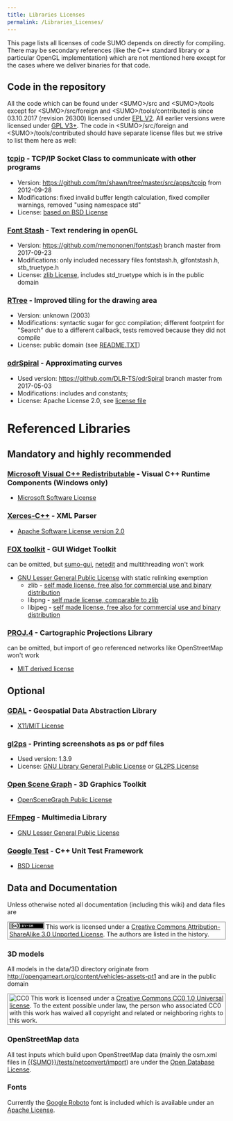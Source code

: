 ```yaml
---
title: Libraries Licenses
permalink: /Libraries_Licenses/
---
```


This page lists all licenses of code SUMO depends on directly for
compiling. There may be secondary references (like the C++ standard
library or a particular OpenGL implementation) which are not mentioned
here except for the cases where we deliver binaries for that code.

## Code in the repository

All the code which can be found under <SUMO\>/src and <SUMO\>/tools except
for <SUMO\>/src/foreign and <SUMO\>/tools/contributed is since 03.10.2017
(revision 26300) licensed under [EPL
V2](https://eclipse.org/legal/epl-v20.html). All earlier versions were
licensed under [GPL V3+](https://gnu.org/licenses/gpl.html). The code in
<SUMO\>/src/foreign and <SUMO\>/tools/contributed should have separate
license files but we strive to list them here as well:

### [tcpip](https://github.com/itm/shawn/tree/master/src/apps/tcpip) - TCP/IP Socket Class to communicate with other programs

- Version: <https://github.com/itm/shawn/tree/master/src/apps/tcpip>
  from 2012-09-28
- Modifications: fixed invalid buffer length calculation, fixed
  compiler warnings, removed "using namespace std"
- License: [based on BSD
  License](https://github.com/itm/shawn/blob/master/shawn-licence.txt)

### [Font Stash](https://github.com/memononen/fontstash) - Text rendering in openGL

- Version: <https://github.com/memononen/fontstash> branch master from
  2017-09-23
- Modifications: only included necessary files fontstash.h,
  glfontstash.h, stb_truetype.h
- License: [zlib
  License](https://github.com/memononen/fontstash/blob/master/LICENSE.txt),
  includes std_truetype which is in the public domain

### [RTree](http://www.superliminal.com/sources/RTreeTemplate.zip) - Improved tiling for the drawing area

- Version: unknown (2003)
- Modifications: syntactic sugar for gcc compilation; different
  footprint for "Search" due to a different callback, tests removed
  because they did not compile
- License: public domain (see
  [README.TXT](https://github.com/DLR-TS/sumo/blob/master/src/foreign/rtree/README.TXT))

### [odrSpiral](https://github.com/DLR-TS/odrSpiral) - Approximating curves

- Used version: <https://github.com/DLR-TS/odrSpiral> branch master
  from 2017-05-03
- Modifications: includes and constants;
- License: Apache License 2.0, see [license
  file](https://github.com/DLR-TS/sumo/blob/master/src/foreign/eulerspiral/LICENSE.TXT)

# Referenced Libraries

## Mandatory and highly recommended

### [Microsoft Visual C++ Redistributable](https://www.google.com/url?q=https://support.microsoft.com/en-us/kb/2977003) - Visual C++ Runtime Components (Windows only)

- [Microsoft Software
  License](https://www.visualstudio.com/en-us/mt171551.aspx)

### [Xerces-C++](http://xerces.apache.org/xerces-c/) - XML Parser

- [Apache Software License
  version 2.0](http://www.apache.org/licenses/LICENSE-2.0)

### [FOX toolkit](http://fox-toolkit.org/) - GUI Widget Toolkit

can be omitted, but [sumo-gui](sumo-gui.md),
[netedit](netedit.md) and multithreading won't work

- [GNU Lesser General Public
  License](https://www.gnu.org/copyleft/lesser.html) with static
  relinking exemption
  - zlib - [self made license, free also for commercial use and
    binary distribution](https://www.zlib.net/zlib_license.html)
  - libpng - [self made license, comparable to
    zlib](http://www.libpng.org/pub/png/src/libpng-LICENSE.txt)
  - libjpeg - [self made license, free also for commercial use and
    binary
    distribution](https://github.com/winlibs/libjpeg/blob/master/README)

### [PROJ.4](https://proj.org/) - Cartographic Projections Library

can be omitted, but import of geo referenced networks like OpenStreetMap
won't work

- [MIT derived license](https://proj.org/about.html#license)

## Optional

### [GDAL](http://www.gdal.org/) - Geospatial Data Abstraction Library

- [​X11/​MIT
  License](http://svn.osgeo.org/gdal/trunk/gdal/LICENSE.TXT)

### [gl2ps](http://www.geuz.org/gl2ps/) - Printing screenshots as ps or pdf files

- Used version: 1.3.9
- License: [GNU Library General Public
  License](http://www.geuz.org/gl2ps/COPYING.LGPL) or [GL2PS
  License](http://www.geuz.org/gl2ps/COPYING.GL2PS)

### [Open Scene Graph](http://www.openscenegraph.org/) - 3D Graphics Toolkit

- [OpenSceneGraph Public
  License](http://www.openscenegraph.org/images/LICENSE.txt)

### [FFmpeg](http://ffmpeg.org/) - Multimedia Library

- [GNU Lesser General Public
  License](http://www.gnu.org/licenses/old-licenses/lgpl-2.1.html)

### [Google Test](https://github.com/google/googletest) - C++ Unit Test Framework

- [BSD License](https://opensource.org/licenses/bsd-license.php)

## Data and Documentation

Unless otherwise noted all documentation (including this wiki) and data
files are

<p style="border:1px solid #909090; padding:1px 4px 3px 4px"><img src="images/CC-BY-SA-small.png" alt="Creative Commons License">
This work is licensed under a <a href="http://creativecommons.org/licenses/by-sa/3.0/">Creative Commons Attribution-ShareAlike 3.0 Unported License</a>. The authors are listed in the history.</p>

### 3D models

All models in the data/3D directory originate from
<http://opengameart.org/content/vehicles-assets-pt1> and are in the
public domain

<p style="border: 1px solid #909090; padding: 1px 4px"><img src="images/CC-CC0-small.png" alt="CC0"> This work is licensed under a <a href="http://creativecommons.org/publicdomain/zero/1.0/">Creative Commons CC0 1.0 Universal license</a>. To the extent possible under law, the person who associated CC0 with this work has waived all copyright and related or neighboring rights to this work.</p>

### OpenStreetMap data

All test inputs which build upon OpenStreetMap data (mainly the osm.xml
files in [{{SUMO}}/tests/netconvert/import]({{Source}}tests/netconvert/import)) are under the [Open Database
License](https://opendatacommons.org/licenses/odbl/).

### Fonts

Currently the [Google Roboto](https://fonts.google.com/specimen/Roboto)
font is included which is available under an [Apache
License](http://www.apache.org/licenses/LICENSE-2.0).